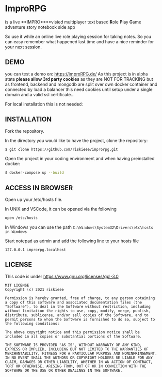 # ImproRPG

is a live **IMPRO\*\***visied multiplayer text based **R**ole **P**lay **G**ame adventure story notebook side app

So use it while an online live role playing session for taking notes. So you can easy remember what happened last time and have a nice reminder for your next session.

## DEMO

you can test a demo on: https://improRPG.de/
As this project is in alpha state **please allow 3rd party cookies** as they are NOT FOR TRACKING but as frontend, backend and mongodb are split over own docker container and connected by load a balancer this need cookies until setup under a single domain and a valid ssl certificate...

For local installation this is not needed:

## INSTALLATION

Fork the repository.

In the directory you would like to have the project, clone the repository:

```bash
$ git clone https://github.com/riskieee/improrpg.git
```

Open the project in your coding environment and when having preinstalled docker:

```bash
$ docker-compose up --build
```

## ACCESS IN BROWSER

Open up your /etc/hosts file.

In UNIX and VSCode, it can be opened via the following

```bash
open /etc/hosts
```

In Windows you can use the path `C:\Windows\System32\Drivers\etc\hosts in Windows`

Start notepad as admin and add the following line to your hosts file

```
127.0.0.1 improrpg.localhost
```

## LICENSE

This code is under https://www.gnu.org/licenses/gpl-3.0

```
MIT LICENSE
Copyright (c) 2021 riskieee

Permission is hereby granted, free of charge, to any person obtaining a copy of this software and associated documentation files (the "Software"), to deal in the Software without restriction, including without limitation the rights to use, copy, modify, merge, publish, distribute, sublicense, and/or sell copies of the Software, and to permit persons to whom the Software is furnished to do so, subject to the following conditions:

The above copyright notice and this permission notice shall be included in all copies or substantial portions of the Software.

THE SOFTWARE IS PROVIDED "AS IS", WITHOUT WARRANTY OF ANY KIND, EXPRESS OR IMPLIED, INCLUDING BUT NOT LIMITED TO THE WARRANTIES OF MERCHANTABILITY, FITNESS FOR A PARTICULAR PURPOSE AND NONINFRINGEMENT. IN NO EVENT SHALL THE AUTHORS OR COPYRIGHT HOLDERS BE LIABLE FOR ANY CLAIM, DAMAGES OR OTHER LIABILITY, WHETHER IN AN ACTION OF CONTRACT, TORT OR OTHERWISE, ARISING FROM, OUT OF OR IN CONNECTION WITH THE SOFTWARE OR THE USE OR OTHER DEALINGS IN THE SOFTWARE.
```
